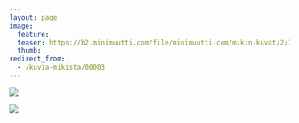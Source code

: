 ```yaml
---
layout: page
image:
  feature:
  teaser: https://b2.minimuutti.com/file/minimuutti-com/mikin-kuvat/2/IMG00163-245px.jpg
  thumb:
redirect_from:
  - /kuvia-mikista/00003
---
```


![](https://b2.minimuutti.com/file/minimuutti-com/mikin-kuvat/3/IMG00163-800px.jpg)

![](https://b2.minimuutti.com/file/minimuutti-com/mikin-kuvat/3/IMG00166_2-800px.jpg)
